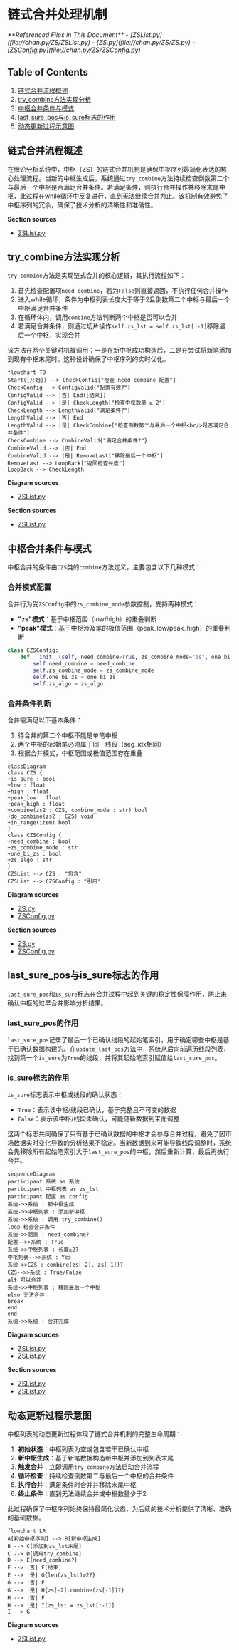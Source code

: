 # 链式合并处理机制

<cite>
**Referenced Files in This Document**   
- [ZSList.py](file://chan.py/ZS/ZSList.py)
- [ZS.py](file://chan.py/ZS/ZS.py)
- [ZSConfig.py](file://chan.py/ZS/ZSConfig.py)
</cite>

## Table of Contents
1. [链式合并流程概述](#链式合并流程概述)
2. [try_combine方法实现分析](#try_combine方法实现分析)
3. [中枢合并条件与模式](#中枢合并条件与模式)
4. [last_sure_pos与is_sure标志的作用](#last_sure_pos与is_sure标志的作用)
5. [动态更新过程示意图](#动态更新过程示意图)

## 链式合并流程概述

在缠论分析系统中，中枢（ZS）的链式合并机制是确保中枢序列最简化表达的核心处理流程。当新的中枢生成后，系统通过`try_combine`方法持续检查倒数第二个与最后一个中枢是否满足合并条件。若满足条件，则执行合并操作并移除末尾中枢，此过程在while循环中反复进行，直到无法继续合并为止。该机制有效避免了中枢序列的冗余，确保了技术分析的清晰性和准确性。

**Section sources**
- [ZSList.py](file://chan.py/ZS/ZSList.py#L12-L160)

## try_combine方法实现分析

`try_combine`方法是实现链式合并的核心逻辑，其执行流程如下：

1. 首先检查配置项`need_combine`，若为`False`则直接返回，不执行任何合并操作
2. 进入while循环，条件为中枢列表长度大于等于2且倒数第二个中枢与最后一个中枢满足合并条件
3. 在循环体内，调用`combine`方法判断两个中枢是否可以合并
4. 若满足合并条件，则通过切片操作`self.zs_lst = self.zs_lst[:-1]`移除最后一个中枢，实现合并

该方法在两个关键时机被调用：一是在新中枢成功构造后，二是在尝试将新笔添加到现有中枢末尾时。这种设计确保了中枢序列的实时优化。

```mermaid
flowchart TD
Start([开始]) --> CheckConfig["检查 need_combine 配置"]
CheckConfig --> ConfigValid{"配置有效?"}
ConfigValid --> |否| End([结束])
ConfigValid --> |是| CheckLength["检查中枢数量 ≥ 2"]
CheckLength --> LengthValid{"满足条件?"}
LengthValid --> |否| End
LengthValid --> |是| CheckCombine["检查倒数第二与最后一个中枢<br/>是否满足合并条件"]
CheckCombine --> CombineValid{"满足合并条件?"}
CombineValid --> |否| End
CombineValid --> |是| RemoveLast["移除最后一个中枢"]
RemoveLast --> LoopBack["返回检查长度"]
LoopBack --> CheckLength
```

**Diagram sources**
- [ZSList.py](file://chan.py/ZS/ZSList.py#L148-L160)

**Section sources**
- [ZSList.py](file://chan.py/ZS/ZSList.py#L148-L160)

## 中枢合并条件与模式

中枢合并的条件由`CZS`类的`combine`方法定义，主要包含以下几种模式：

### 合并模式配置
合并行为受`ZSConfig`中的`zs_combine_mode`参数控制，支持两种模式：
- **"zs"模式**：基于中枢范围（low/high）的重叠判断
- **"peak"模式**：基于中枢涉及笔的极值范围（peak_low/peak_high）的重叠判断

```python
class CZSConfig:
    def __init__(self, need_combine=True, zs_combine_mode="zs", one_bi_zs=False, zs_algo="normal"):
        self.need_combine = need_combine
        self.zs_combine_mode = zs_combine_mode
        self.one_bi_zs = one_bi_zs
        self.zs_algo = zs_algo
```

### 合并条件判断
合并需满足以下基本条件：
1. 待合并的第二个中枢不能是单笔中枢
2. 两个中枢的起始笔必须属于同一线段（seg_idx相同）
3. 根据合并模式，中枢范围或极值范围存在重叠

```mermaid
classDiagram
class CZS {
+is_sure : bool
+low : float
+high : float
+peak_low : float
+peak_high : float
+combine(zs2 : CZS, combine_mode : str) bool
+do_combine(zs2 : CZS) void
+in_range(item) bool
}
class CZSConfig {
+need_combine : bool
+zs_combine_mode : str
+one_bi_zs : bool
+zs_algo : str
}
CZSList --> CZS : "包含"
CZSList --> CZSConfig : "引用"
```

**Diagram sources**
- [ZS.py](file://chan.py/ZS/ZS.py#L12-L233)
- [ZSConfig.py](file://chan.py/ZS/ZSConfig.py#L1-L6)

**Section sources**
- [ZS.py](file://chan.py/ZS/ZS.py#L120-L145)
- [ZSConfig.py](file://chan.py/ZS/ZSConfig.py#L1-L6)

## last_sure_pos与is_sure标志的作用

`last_sure_pos`和`is_sure`标志在合并过程中起到关键的稳定性保障作用，防止未确认中枢的过早合并影响分析结果。

### last_sure_pos的作用
`last_sure_pos`记录了最后一个已确认线段的起始笔索引，用于确定哪些中枢是基于已确认数据构建的。在`update_last_pos`方法中，系统从后向前遍历线段列表，找到第一个`is_sure`为`True`的线段，并将其起始笔索引赋值给`last_sure_pos`。

### is_sure标志的作用
`is_sure`标志表示中枢或线段的确认状态：
- `True`：表示该中枢/线段已确认，基于完整且不可变的数据
- `False`：表示该中枢/线段未确认，可能随新数据到来而调整

这两个标志共同确保了只有基于已确认数据的中枢才会参与合并过程，避免了因市场数据实时变化导致的分析结果不稳定。当新数据到来可能导致线段调整时，系统会先移除所有起始笔索引大于`last_sure_pos`的中枢，然后重新计算，最后再执行合并。

```mermaid
sequenceDiagram
participant 系统 as 系统
participant 中枢列表 as zs_lst
participant 配置 as config
系统->>系统 : 新中枢生成
系统->>中枢列表 : 添加新中枢
系统->>系统 : 调用 try_combine()
loop 检查合并条件
系统->>配置 : need_combine?
配置-->>系统 : True
系统->>中枢列表 : 长度≥2?
中枢列表-->>系统 : Yes
系统->>CZS : combine(zs[-2], zs[-1])?
CZS-->>系统 : True/False
alt 可以合并
系统->>中枢列表 : 移除最后一个中枢
else 无法合并
break
end
end
系统->>系统 : 合并完成
```

**Diagram sources**
- [ZSList.py](file://chan.py/ZS/ZSList.py#L20-L35)
- [ZSList.py](file://chan.py/ZS/ZSList.py#L148-L160)

**Section sources**
- [ZSList.py](file://chan.py/ZS/ZSList.py#L20-L35)
- [ZSList.py](file://chan.py/ZS/ZSList.py#L148-L160)

## 动态更新过程示意图

中枢列表的动态更新过程体现了链式合并机制的完整生命周期：

1. **初始状态**：中枢列表为空或包含若干已确认中枢
2. **新中枢生成**：基于新笔数据构造新中枢并添加到列表末尾
3. **触发合并**：立即调用`try_combine`方法启动合并流程
4. **循环检查**：持续检查倒数第二与最后一个中枢的合并条件
5. **执行合并**：满足条件时合并并移除末尾中枢
6. **终止条件**：直到无法继续合并或中枢数量少于2

此过程确保了中枢序列始终保持最简化状态，为后续的技术分析提供了清晰、准确的基础数据。

```mermaid
flowchart LR
A[初始中枢序列] --> B[新中枢生成]
B --> C[添加到zs_lst末尾]
C --> D[调用try_combine]
D --> E{need_combine?}
E --> |否| F[结束]
E --> |是| G{len(zs_lst)≥2?}
G --> |否| F
G --> |是| H{zs[-2].combine(zs[-1])?}
H --> |否| F
H --> |是| I[zs_lst = zs_lst[:-1]]
I --> G
```

**Diagram sources**
- [ZSList.py](file://chan.py/ZS/ZSList.py#L148-L160)